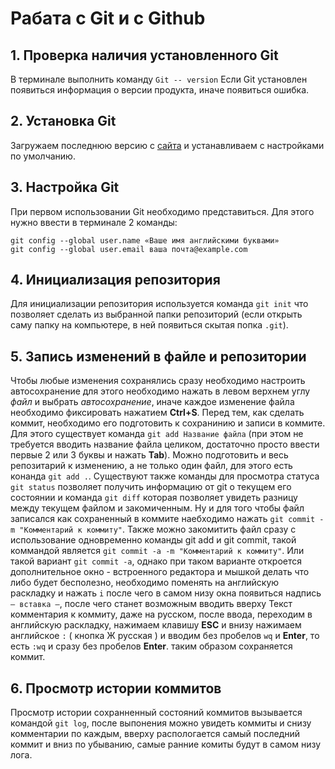 # Рабата с Git и с Github
## 1. Проверка наличия установленного Git
В терминале выполнить команду  `Git -- version` 
Если Git  установлен появиться информация о версии продукта, иначе появиться ошибка.

## 2. Установка Git
Загружаем последнюю версию с [сайта](https://git-scm.com/downloads)
и устанавливаем с настройками по умолчанию.

## 3. Настройка Git
При первом использовании Git необходимо представиться.
Для этого нужно ввести в терминале 2 команды:
``` 
git config --global user.name «Ваше имя английскими буквами»
git config --global user.email ваша почта@example.com 
```

## 4. Инициализация репозитория
Для инициализации репозитория используется команда `git init` что позволяет сделать из выбранной папки репозиторий (если открыть саму папку на компьютере, в ней появиться скытая попка `.git`).

## 5. Запись изменений в файле и репозитории
Чтобы любые изменения сохранялись сразу необходимо настроить автосохранение для этого необходимо нажать в левом верхнем углу *файл* и выбрать *автосохранение*, иначе каждое изменение файла необходимо фиксировать нажатием **Ctrl+S**. Перед тем, как cделать коммит, необходимо его подготовить к сохранинию и записи в коммите. Для этого существует команда `git add Название файла` (при этом не требуется вводить название файла целиком, достаточно просто ввести первые 2 или 3 буквы и нажать **Tab**). Можно подготовить и весь репозитарий к изменению, а не только один файл, для этого есть конанда `git add .`. Cуществуют также команды для просмотра статуса `git status` позволяет получить информацию от git о текущем его состоянии и команда `git diff` которая позволяет увидеть разницу между текущем файлом и закомиченным. Ну и для того чтобы файл записался как сохраненный в коммите наебходимо нажать `git commit -m "Комментарий к коммиту"`. Также можно закомитить файл сразу с использование одновременно команды git add и git commit, такой коммандой является `git commit -a -m "Комментарий к коммиту"`. Или такой вариант `git commit -a`, однако при таком варианте откроется дополнительное окно - встроенного редактора и мышкой делать что либо будет бесполезно, необходимо поменять на английскую раскладку и нажать `i` после чего в самом низу окна появиться надпись `— вставка —`, после чего станет возможным вводить вверху Текст комментария к коммиту, даже на русском, после ввода, переходим в английскую раскладку, нажимаем клавишу **ESC** и внизу нажимаем английское `:` ( кнопка Ж русская ) и вводим без пробелов `wq` и **Enter**, то есть `:wq` и сразу без пробелов **Enter**. таким образом сохраняется коммит.

## 6. Просмотр истории коммитов
Просмотр истории сохранненный состояний коммитов вызывается командой `git log`, после выпонения можно увидеть коммиты и снизу комментарии по каждым, вверху распологается самый последний коммит и вниз по убыванию, самые ранние комиты будут в самом низу лога.

